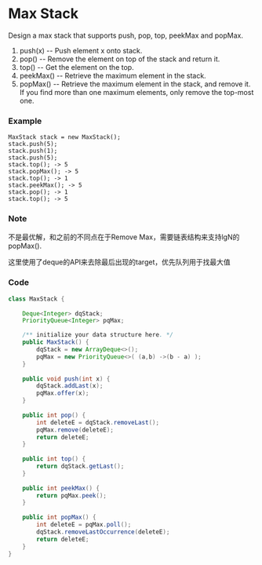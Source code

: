# Max Stack

Design a max stack that supports push, pop, top, peekMax and popMax.

1. push\(x\) -- Push element x onto stack.
2. pop\(\) -- Remove the element on top of the stack and return it.
3. top\(\) -- Get the element on the top.
4. peekMax\(\) -- Retrieve the maximum element in the stack.
5. popMax\(\) -- Retrieve the maximum element in the stack, and remove it. If you find more than one maximum elements, only remove the top-most one.

### Example

```
MaxStack stack = new MaxStack();
stack.push(5); 
stack.push(1);
stack.push(5);
stack.top(); -> 5
stack.popMax(); -> 5
stack.top(); -> 1
stack.peekMax(); -> 5
stack.pop(); -> 1
stack.top(); -> 5
```

### Note

不是最优解，和之前的不同点在于Remove Max，需要链表结构来支持lgN的popMax\(\).

 这里使用了deque的API来去除最后出现的target，优先队列用于找最大值

### Code

```java
class MaxStack {
    
    Deque<Integer> dqStack;
    PriorityQueue<Integer> pqMax;

    /** initialize your data structure here. */
    public MaxStack() {
        dqStack = new ArrayDeque<>();
        pqMax = new PriorityQueue<>( (a,b) ->(b - a) );
    }
    
    public void push(int x) {
        dqStack.addLast(x);
        pqMax.offer(x);
    }
    
    public int pop() {
        int deleteE = dqStack.removeLast();
        pqMax.remove(deleteE);
        return deleteE;
    }
    
    public int top() {
        return dqStack.getLast();
    }
    
    public int peekMax() {
        return pqMax.peek();
    }
    
    public int popMax() {
        int deleteE = pqMax.poll();
        dqStack.removeLastOccurrence(deleteE);
        return deleteE;
    }
}
```



